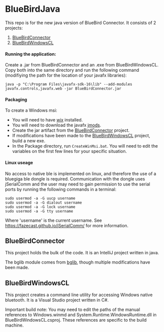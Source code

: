 # BlueBirdJava

This repo is for the new java version of BlueBird Connector. It consists of 2 projects:
1. [BlueBirdConnector](#bbc)
2. [BlueBirdWindowsCL](#bbWinCL)

#### Running the application:
Create a .jar from BlueBirdConnector and an .exe from BlueBirdWindowsCL. Copy both into the same directory and run the following command (modifiying the path for the location of your javafx libraries):
```
java -p "C:\Program Files\javafx-sdk-16\lib" --add-modules javafx.controls,javafx.web -jar BlueBirdConnector.jar
```

#### Packaging

To create a Windows msi:
* You will need to have [wix](https://wixtoolset.org/) installed.
* You will need to download the javafx [jmods](https://gluonhq.com/products/javafx/).
* Create the jar artifact from the [BlueBirdConnector](#bbc) project.
* If modifications have been made to the [BlueBirdWindowsCL](#bbWinCL) project, build a new exe.
* In the Package directory, run ```CreateWinMsi.bat```. You will need to edit the variables on the first few lines for your specific situation.

#### Linux useage

No access to native ble is implemented on linux, and therefore the use of a bluegiga ble dongle is required. Communication with the dongle uses jSerialComm and the user may need to gain permission to use the serial ports by running the following commands in a terminal:
```
sudo usermod -a -G uucp username
sudo usermod -a -G dialout username
sudo usermod -a -G lock username
sudo usermod -a -G tty username
```
Where 'username' is the current username. See https://fazecast.github.io/jSerialComm/ for more information.


## <a name="bbc"></a>BlueBirdConnector

This project holds the bulk of the code. It is an IntelliJ project written in java.

The bglib module comes from [bglib](#https://github.com/SINTEF-9012/bglib), though multiple modifications have been made.

## <a name="bbWinCL"></a>BlueBirdWindowsCL

This project creates a command line utility for accessing Windows native bluetooth. It is a Visual Studio project written in C#.

Important build note: You may need to edit the paths of the manual references to Windows.winmd and System.Runtime.WindowsRuntime.dll in BlueBirdWindowsCL.csproj. These references are specific to the build machine.
